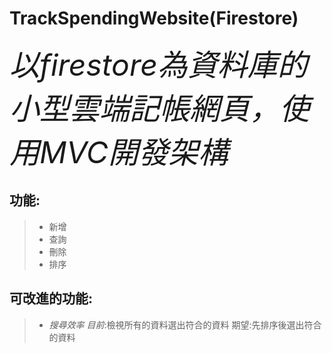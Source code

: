 # TrackSpendingWebsite(Firestore)
<font size=90>*以firestore為資料庫的小型雲端記帳網頁，使用MVC開發架構* </font>
## 功能:
 > * 新增
 > * 查詢
 > * 刪除
 > * 排序
## 可改進的功能:
 > * *搜尋效率* _目前_:檢視所有的資料選出符合的資料 期望:先排序後選出符合的資料